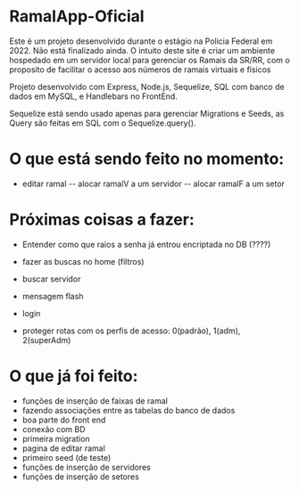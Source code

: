 # RamalApp-Oficial

Este é um projeto desenvolvido durante o estágio na Policia Federal em 2022. Não está finalizado ainda. 
O intuito deste site é criar um ambiente hospedado em um servidor local para gerenciar os Ramais da SR/RR, com o proposito de facilitar o acesso aos números de ramais virtuais e físicos

Projeto desenvolvido com Express, Node.js, Sequelize, SQL com banco de dados em MySQL, e Handlebars no FrontEnd.

Sequelize está sendo usado apenas para gerenciar Migrations e Seeds, as Query são feitas em SQL com o Sequelize.query().

# O que está sendo feito no momento:
- editar ramal
-- alocar ramalV a um servidor
-- alocar ramalF a um setor

# Próximas coisas a fazer:
- Entender como que raios a senha já entrou encriptada no DB (????)

- fazer as buscas no home (filtros)
- buscar servidor
- mensagem flash
- login
- proteger rotas com os perfis de acesso: 0(padrão), 1(adm), 2(superAdm)

# O que já foi feito:
- funções de inserção de faixas de ramal
- fazendo associações entre as tabelas do banco de dados
- boa parte do front end
- conexão com BD
- primeira migration
- pagina de editar ramal 
- primeiro seed (de teste)
- funções de inserção de servidores
- funções de inserção de setores




